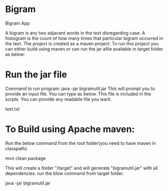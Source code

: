 # Bigram
Bigram App

A bigram is any two adjacent words in the text disregarding case. A histogram is the count of how many times that particular bigram occurred in the text. The project is created as a maven project. To run this project you can either build using maven or can run the jar afile available in target folder as below:

# Run the jar file
Command to run program:  java -jar bigramutil.jar 
This will prompt you to provide an input file. You can type as below. This file is included in the scrpts. You can provide any readable file you want.

test.txt 

# To Build using Apache maven:
Run the below command from the root folder(you need to have maven in classpath).

mvn clean package


This will create a folder "/target" and will generate "bigramutil.jar" with all dependencies. run the blow command from target folder.

java -jar bigramutil.jar 
